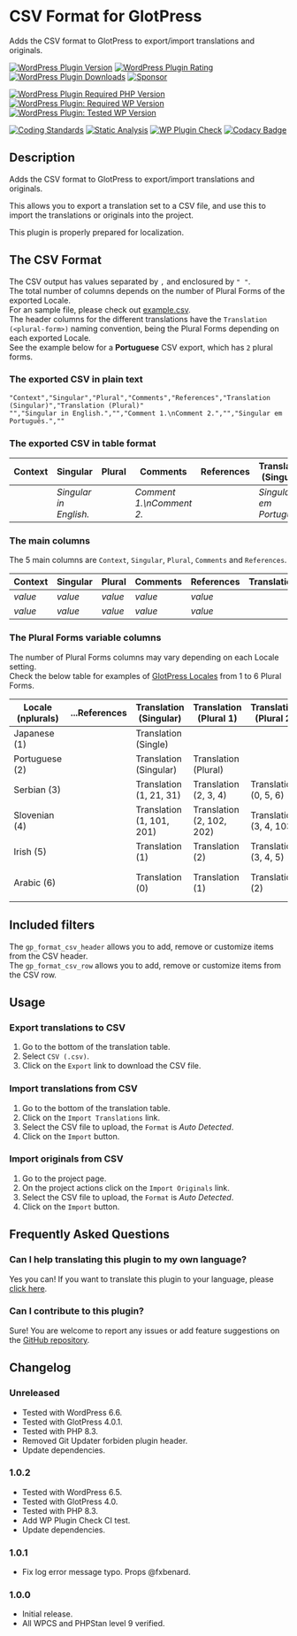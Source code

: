 # CSV Format for GlotPress

Adds the CSV format to GlotPress to export/import translations and originals.

[![WordPress Plugin Version](https://img.shields.io/wordpress/plugin/v/gp-format-csv?label=Plugin%20Version&logo=wordpress)](https://wordpress.org/plugins/gp-format-csv/)
[![WordPress Plugin Rating](https://img.shields.io/wordpress/plugin/stars/gp-format-csv?label=Plugin%20Rating&logo=wordpress)](https://wordpress.org/support/plugin/gp-format-csv/reviews/)
[![WordPress Plugin Downloads](https://img.shields.io/wordpress/plugin/dt/gp-format-csv.svg?label=Downloads&logo=wordpress)](https://wordpress.org/plugins/gp-format-csv/advanced/)
[![Sponsor](https://img.shields.io/badge/GitHub-🤍%20Sponsor-ea4aaa?logo=github)](https://github.com/sponsors/pedro-mendonca)

[![WordPress Plugin Required PHP Version](https://img.shields.io/wordpress/plugin/required-php/gp-format-csv?label=PHP%20Required&logo=php&logoColor=white)](https://wordpress.org/plugins/gp-format-csv/)
[![WordPress Plugin: Required WP Version](https://img.shields.io/wordpress/plugin/wp-version/gp-format-csv?label=WordPress%20Required&logo=wordpress)](https://wordpress.org/plugins/gp-format-csv/)
[![WordPress Plugin: Tested WP Version](https://img.shields.io/wordpress/plugin/tested/gp-format-csv.svg?label=WordPress%20Tested&logo=wordpress)](https://wordpress.org/plugins/gp-format-csv/)

[![Coding Standards](https://github.com/pedro-mendonca/GP-Format-CSV/actions/workflows/coding-standards.yml/badge.svg)](https://github.com/pedro-mendonca/GP-Format-CSV/actions/workflows/coding-standards.yml)
[![Static Analysis](https://github.com/pedro-mendonca/GP-Format-CSV/actions/workflows/static-analysis.yml/badge.svg)](https://github.com/pedro-mendonca/GP-Format-CSV/actions/workflows/static-analysis.yml)
[![WP Plugin Check](https://github.com/pedro-mendonca/GP-Format-CSV/actions/workflows/plugin-check.yml/badge.svg)](https://github.com/pedro-mendonca/GP-Format-CSV/actions/workflows/plugin-check.yml)
[![Codacy Badge](https://app.codacy.com/project/badge/Grade/48804e8b44f445afbed607c43ec3e9dd)](https://www.codacy.com/gh/pedro-mendonca/GP-Format-CSV/dashboard?utm_source=github.com&amp;utm_medium=referral&amp;utm_content=pedro-mendonca/GP-Format-CSV&amp;utm_campaign=Badge_Grade)

## Description

Adds the CSV format to GlotPress to export/import translations and originals.

This allows you to export a translation set to a CSV file, and use this to import the translations or originals into the project.

This plugin is properly prepared for localization.

## The CSV Format

The CSV output has values separated by `,` and enclosured by `" "`.  
The total number of columns depends on the number of Plural Forms of the exported Locale.  
For an sample file, please check out [example.csv](https://github.com/pedro-mendonca/GP-Format-CSV/blob/main/example.csv).  
The header columns for the different translations have the `Translation (<plural-form>)` naming convention, being the Plural Forms depending on each exported Locale.  
See the example below for a **Portuguese** CSV export, which has `2` plural forms.  

### The exported CSV in plain text

```csv
"Context","Singular","Plural","Comments","References","Translation (Singular)","Translation (Plural)"
"","Singular in English.","","Comment 1.\nComment 2.","","Singular em Português.",""
```

### The exported CSV in table format

| Context | Singular | Plural | Comments | References | Translation (Singular) | Translation (Plural) |
| --- | --- | --- | --- | --- | --- | --- |
| | *Singular in English.* | | *Comment 1.\nComment 2.* | | *Singular em Português.* | |

### The main columns

The 5 main columns are `Context`, `Singular`, `Plural`, `Comments` and `References`.

| Context | Singular | Plural | Comments | References | Translation(s)... |
| --- | --- | --- | --- | --- | --- |
| *value* | *value* | *value* | *value* | *value* | |
| *value* | *value* | *value* | *value* | *value* | |

### The Plural Forms variable columns

The number of Plural Forms columns may vary depending on each Locale setting.  
Check the below table for examples of [GlotPress Locales](https://github.com/GlotPress/GlotPress/blob/develop/locales/locales.php) from 1 to 6 Plural Forms.

| Locale (nplurals) | ...References | Translation (Singular) | Translation (Plural 1) | Translation (Plural 2) | Translation (Plural 3) | Translation (Plural 4) | Translation (Plural 5)
| --- | --- | --- | --- | --- | --- | --- | --- |
| Japanese (1) | | Translation (Single) |
| Portuguese (2) | | Translation (Singular) | Translation (Plural) |
| Serbian (3) | | Translation (1, 21, 31) | Translation (2, 3, 4) | Translation (0, 5, 6) |
| Slovenian (4) | | Translation (1, 101, 201) | Translation (2, 102, 202) | Translation (3, 4, 103) | Translation (0, 5, 6) |
| Irish (5) | | Translation (1) | Translation (2) | Translation (3, 4, 5) | Translation (7, 8, 9) | Translation (0, 11, 12) |
| Arabic (6) | | Translation (0) | Translation (1) | Translation (2) | Translation (3, 4, 5) | Translation (11, 12, 13) | Translation (100, 101, 102) |

## Included filters

The `gp_format_csv_header` allows you to add, remove or customize items from the CSV header.  
The `gp_format_csv_row` allows you to add, remove or customize items from the CSV row.  

## Usage

### Export translations to CSV

1. Go to the bottom of the translation table.
2. Select `CSV (.csv)`.
3. Click on the `Export` link to download the CSV file.

### Import translations from CSV

1. Go to the bottom of the translation table.
2. Click on the `Import Translations` link.
3. Select the CSV file to upload, the `Format` is *Auto Detected*.
4. Click on the `Import` button.

### Import originals from CSV

1. Go to the project page.
2. On the project actions click on the `Import Originals` link.
3. Select the CSV file to upload, the `Format` is *Auto Detected*.
4. Click on the `Import` button.

## Frequently Asked Questions

### Can I help translating this plugin to my own language?

Yes you can! If you want to translate this plugin to your language, please [click here](https://translate.wordpress.org/projects/wp-plugins/gp-format-csv/).

### Can I contribute to this plugin?

Sure! You are welcome to report any issues or add feature suggestions on the [GitHub repository](https://github.com/pedro-mendonca/GP-Format-CSV).

## Changelog

### Unreleased

* Tested with WordPress 6.6.
* Tested with GlotPress 4.0.1.
* Tested with PHP 8.3.
* Removed Git Updater forbiden plugin header.
* Update dependencies.

### 1.0.2

* Tested with WordPress 6.5.
* Tested with GlotPress 4.0.
* Tested with PHP 8.3.
* Add WP Plugin Check CI test.
* Update dependencies.

### 1.0.1

* Fix log error message typo. Props @fxbenard.

### 1.0.0

* Initial release.
* All WPCS and PHPStan level 9 verified.
